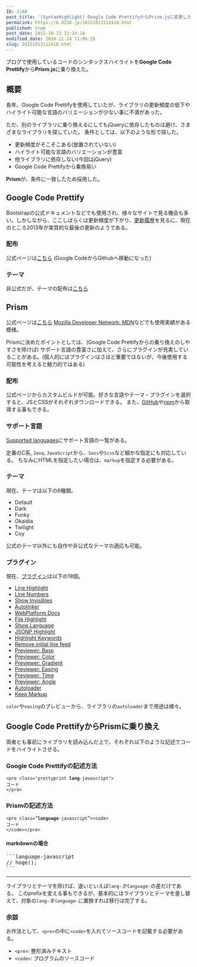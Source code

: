 ```yaml
---
ID: 2188
post_title: '[SyntaxHighlight] Google Code PrettifyからPrism.jsに変更した時に気をつけたこと'
permalink: https://b.0218.jp/20151013112418.html
published: true
post_date: 2015-10-13 11:24:18
modified_date: 2016-11-14 11:06:26
slug: 20151013112418.html
---
```

ブログで使用しているコードのシンタックスハイライトを<strong>Google Code Prettify</strong>から<strong>Prism.js</strong>に乗り換えた。

<!--more-->

<h2>概要</h2>

長年、Google Code Prettifyを使用していたが、ライブラリの更新頻度の低下やハイライト可能な言語のバリエーションが少ない事に不満があった。

ただ、別のライブラリに乗り換えるにしてもjQueryに依存したものは避け、さまざまなライブラリを探していた。
条件としては、以下のような形で探した。

<ul>
<li>更新頻度がそこそこある(放置されていない)</li>
<li>ハイライト可能な言語のバリエーションが豊富</li>
<li>他ライブラリに依存しない(今回はjQuery)</li>
<li>Google Code Prettifyから乗換易い</li>
</ul>

<strong>Prism</strong>が、条件に一致したため採用した。

<h2>Google Code Prettify</h2>

Bootstrapの公式ドキュメントなどでも使用され、様々なサイトで見る機会も多い。しかしながら、ここしばらくは更新頻度が下がり、<a href="https://github.com/google/code-prettify/blob/master/CHANGES.md">更新履歴</a>を見るに、現在のところ2013年が実質的な最後の更新のようである。

<h3>配布</h3>

公式ページは<a href="https://github.com/google/code-prettify">こちら</a> (Google CodeからGithubへ移動になった)

<h3>テーマ</h3>

非公式だが、テーマの配布は<a href="http://jmblog.github.io/color-themes-for-google-code-prettify/">こちら</a>

<h2>Prism</h2>

公式ページは<a href="http://prismjs.com">こちら</a>
<a href="https://developer.mozilla.org/ja/">Mozilla Developer Network: MDN</a>などでも使用実績がある模様。

Prismに決めたポイントとしては、(Google Code Prettifyからの乗り換えのしやすさを除けば) サポート言語の豊富さに加えて、さらにプラグインが充実していることがある。(個人的にはプラグインはさほど重要ではないが、今後使用する可能性を考えると魅力的ではある)

<h3>配布</h3>

公式ページからカスタムビルドが可能。好きな言語やテーマ・プラグインを選択すると、JSとCSSがそれぞれダウンロードできる。
また、<a href="https://github.com/PrismJS/prism">GitHub</a>や<a href="https://www.npmjs.com/package/prismjs">npm</a>から取得する事もできる。

<h3>サポート言語</h3>

<a href="http://prismjs.com/#languages-list">Supported languages</a>にサポート言語の一覧がある。

定番のC系, <code>Java</code>, <code>JavaScript</code>から、<code>Sass</code>や<code>Scss</code>など細かな指定にも対応している。
ちなみにHTMLを指定したい場合は、<code>markup</code>を指定する必要がある。

<h3>テーマ</h3>

現在、テーマは以下の6種類。

<ul>
<li>Default</li>
<li>Dark</li>
<li>Funky</li>
<li>Okaidia</li>
<li>Twilight</li>
<li>Coy</li>
</ul>

公式のテーマ以外にも自作や非公式なテーマの適応も可能。

<h3>プラグイン</h3>

現在、<a href="http://prismjs.com/#plugins">プラグイン</a>は以下の18個。

<ul>
<li><a href="http://prismjs.com/plugins/line-highlight">Line Highlight</a></li>
<li><a href="http://prismjs.com/plugins/line-numbers">Line Numbers</a></li>
<li><a href="http://prismjs.com/plugins/show-invisibles">Show Invisibles</a></li>
<li><a href="http://prismjs.com/plugins/autolinker">Autolinker</a></li>
<li><a href="http://prismjs.com/plugins/wpd">WebPlatform Docs</a></li>
<li><a href="http://prismjs.com/plugins/file-highlight">File Highlight</a></li>
<li><a href="http://prismjs.com/plugins/show-language">Show Language</a></li>
<li><a href="http://prismjs.com/plugins/jsonp-highlight">JSONP Highlight</a></li>
<li><a href="http://prismjs.com/plugins/highlight-keywords">Highlight Keywords</a></li>
<li><a href="http://prismjs.com/plugins/remove-initial-line-feed">Remove initial line feed</a></li>
<li><a href="http://prismjs.com/plugins/previewer-base">Previewer: Base</a></li>
<li><a href="http://prismjs.com/plugins/previewer-color">Previewer: Color</a></li>
<li><a href="http://prismjs.com/plugins/previewer-gradient">Previewer: Gradient</a></li>
<li><a href="http://prismjs.com/plugins/previewer-easing">Previewer: Easing</a></li>
<li><a href="http://prismjs.com/plugins/previewer-time">Previewer: Time</a></li>
<li><a href="http://prismjs.com/plugins/previewer-angle">Previewer: Angle</a></li>
<li><a href="http://prismjs.com/plugins/autoloader">Autoloader</a></li>
<li><a href="http://prismjs.com/plugins/keep-markup">Keep Markup</a></li>
</ul>

<code>color</code>や<code>easing</code>のプレビューから、ライブラリの<code>autoloader</code>まで用途は様々。

<h2>Google Code PrettifyからPrismに乗り換え</h2>

両者とも事前にライブラリを読み込んだ上で、それぞれ以下のような記述でコードをハイライトさせる。

<h3>Google Code Prettifyの記述方法</h3>

<pre class="language-markup"><code>&lt;pre class="prettyprint <b>lang</b>-javascript"&gt;
コード
&lt;/pre&gt;</code></pre>

<h3>Prismの記述方法</h3>

<pre class="language-markup"><code>&lt;pre <span class="red">class=”<b>language</b>-javascript”</span>&gt;&lt;code&gt;
コード
&lt;/code&gt;&lt;/pre&gt; </code></pre>

<h4>markdownの場合</h4>

<pre>
```language-javascript
// hoge();
```
</pre>

<hr />

ライブラリとテーマを除けば、違いといえば<code>lang-*</code>か<code>language-*</code>の差だけである。
このprefixを変える事もできるが、基本的にはライブラリとテーマを差し替えて、対象の<code>lang-*</code>を<code>language-*</code>に置換すれば移行は完了する。

<h3>余談</h3>

お作法として、<code>&lt;pre&gt;</code>の中に<code>&lt;code&gt;</code>を入れてソースコードを記載する必要がある。

<ul>
<li><code>&lt;pre&gt;</code>: 整形済みテキスト</li>
<li><code>&lt;code&gt;</code>: プログラムのソースコード</li>
</ul>